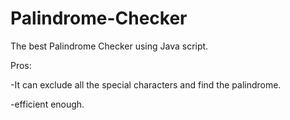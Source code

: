 # Palindrome-Checker
The best Palindrome Checker using Java script.


Pros:

  -It can exclude all the special characters and find the palindrome.
  
  -efficient enough.
